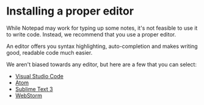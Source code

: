 # Installing a proper editor
While Notepad may work for typing up some notes, it's not feasible to use it to write code. Instead,
we recommend that you use a proper editor.

An editor offers you syntax highlighting, auto-completion and makes writing good, readable code much
easier.

We aren't biased towards any editor, but here are a few that you can select:

* [Visual Studio Code](https://code.visualstudio.com/)
* [Atom](https://atom.io/)
* [Sublime Text 3](https://www.sublimetext.com/3)
* [WebStorm](https://www.jetbrains.com/webstorm/)